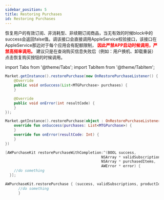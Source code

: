 ```yaml
---
sidebar_position: 5
title: Restoring Purchases
id: Restoring Purchases
---
```


恢复用户的有效订阅、非消耗型、非续期订阅商品，当无有效的时候block中的success会返回false值。调该接口会直接调用AppleService校验接口，该接口在AppleService那边对于每个应用会有配额限制，<font color="red"> **因此严禁APP启动时候调用，严禁高频率调用。**</font> 建议只是在查询购买信息失败后（例如：用户换机、卸载重装）点击恢复购买按钮的时候调用。

 
import Tabs from '@theme/Tabs';
import TabItem from '@theme/TabItem';

<Tabs>
  <TabItem value="Java" label="Java" default>

```Java
Market.getInstance().restorePurchase(new OnRestorePurchaseListener() {
    @Override
    public void onSuccess(List<MTGPurchase> purchases) {
    }

    @Override
    public void onError(int resultCode) {
    }
});
```
  </TabItem>
  <TabItem value="Kotlin" label="Kotlin">

```Kotlin
Market.getInstance().restorePurchase(object : OnRestorePurchaseListener {
    override fun onSuccess(purchases: List<MTGPurchase>) {
    }
    override fun onError(resultCode: Int) {
    }
})
```
  </TabItem>
  <TabItem value="Objective-C" label="Objective-C">

```Objective-C 
[AWPurchaseKit restorePurchaseWithCompletion:^(BOOL success, 
                                            NSArray * validSubscriptions, 
                                            NSArray * purchasedItems, 
                                            AWError * error) {
    //do something
  }];
```
  </TabItem>
  <TabItem value="Swift" label="Swift">

```Swift
AWPurchaseKit.restorePurchase { (success, validSubscriptions, productIds, error) in
      //do something
      }
```
  </TabItem>
</Tabs>